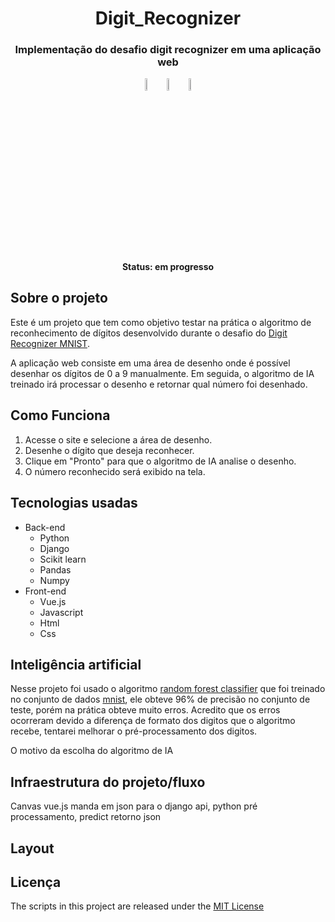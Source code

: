 <h1 align="center">Digit_Recognizer</h1>

<h3 align="center">Implementação do desafio digit recognizer em uma aplicação web</h3>

<div align="center">
  
<img width="7%" src="https://cdn.jsdelivr.net/gh/devicons/devicon/icons/python/python-original-wordmark.svg" /><img width="7%" src="https://cdn.jsdelivr.net/gh/devicons/devicon/icons/django/django-plain-wordmark.svg" /><img width="7%" src="https://cdn.jsdelivr.net/gh/devicons/devicon/icons/vuejs/vuejs-original-wordmark.svg" />
  
</div>       
                   
<h4 align="center">Status: em progresso</h4>

## Sobre o projeto

Este é um projeto que tem como objetivo testar na prática o algoritmo de reconhecimento de dígitos desenvolvido durante o desafio do [Digit Recognizer MNIST](https://www.kaggle.com/c/digit-recognizer).

A aplicação web consiste em uma área de desenho onde é possível desenhar os dígitos de 0 a 9 manualmente. Em seguida, o algoritmo de IA treinado irá processar o desenho e retornar qual número foi desenhado.

## Como Funciona

1. Acesse o site e selecione a área de desenho.
2. Desenhe o dígito que deseja reconhecer.
3. Clique em "Pronto" para que o algoritmo de IA analise o desenho.
4. O número reconhecido será exibido na tela.

## Tecnologias usadas

- Back-end
   - Python
   - Django
   - Scikit learn
   - Pandas
   - Numpy
- Front-end
  - Vue.js
  - Javascript
  - Html
  - Css

## Inteligência artificial

Nesse projeto foi usado o algoritmo [random forest classifier](https://scikit-learn.org/stable/modules/generated/sklearn.ensemble.RandomForestClassifier.html) que foi treinado no conjunto de dados [mnist](http://yann.lecun.com/exdb/mnist/), ele obteve 96% de precisão no conjunto de teste, porém na prática obteve muito erros. Acredito que os erros ocorreram devido a diferença de formato dos digitos que o algoritmo recebe, tentarei melhorar o pré-processamento dos digitos.

O motivo da escolha do algoritmo de IA

## Infraestrutura do projeto/fluxo

Canvas vue.js manda em json para o django api, python pré processamento, predict retorno json

## Layout

## Licença

The scripts in this project are released under the [MIT License](LICENSE.md) 
